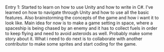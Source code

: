 Entry 1:
Started to learn on how to use Unity and how to write in C#. I've learned on how to navigate through Unity and how to use all the basic features.
Also brainstorming the concepts of the game and how i want it to look like. Main idea for now is to make a game setting in space, where a spaceship is being
chased by an enemy and it has to collect fuels in order to keep flying and need to avoid asteroids as well. Probably make some story about it. What i need to
do next is to collaborate with another contributor to make some sprites and start coding for the game.
